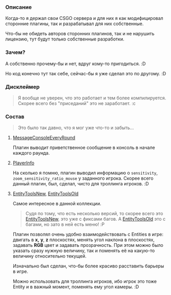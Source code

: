 ### Описание

Когда-то я держал свои CSGO сервера и для них я как модифицировал сторонние плагины, так и разрабатывал для них собственные.

Что-бы не обидеть авторов сторонних плагинов, так и не нарушить лицензию, тут будут только собственные разработки.

### Зачем?

А собственно прочему-бы и нет, вдруг кому-то пригодиться. :D

Но код конечно тут так себе, сейчас-бы я уже сделал это по другому. :D

### Дисклеймер

> Я вообще не уверен, что это работает и тем более компилируется. Скорее всего без "приседаний" это не заработает. :c

### Состав

> Это было так давно, что я мог уже что-то и забыть...

1. [MessageConsoleEveryRound](MessageConsoleEveryRound)

   Плагин выводит приветственное сообщение в консоль в начале каждого раунда.

2. [PlayerInfo](PlayerInfo)

   На сколько я помню, плагин выводил информацию о `sensitivity`, `zoom_sensitivity_ratio_mouse` у заданного игрока.
   Скорее всего данный плагин, был, сделал, чисто для троллинга игроков. :D

3. [EntityToolsNew](EntityToolsNew), [EntityToolsOld](EntityToolsOld)

   Самое интересное в данной коллекции.

   > Судя по тому, что есть несколько версий, то скорее всего это [EntityToolsNew](EntityToolsNew), это уже с фиксами багов.
   А [EntityToolsOld](EntityToolsOld) это с багами, но зато в ней есть меню! :P

   Плагин позволял очень удобно взаимодействовать с Entities в игре: двигать в **x,** **y**, **z**
   плоскостях, менять угол наклона в плоскостях, задавать **RGB** цвет и задавать прозрачность. При этом можно было указать сразу нужную
   величину, так и поменять её на какую-то величину относительно текущей.

   Изначально был сделан, что-бы более красиво расставить барьеры в игре.

   Можно использовать для троллинга игроков, ибо игрок это тоже Entity и в важный момент, поменять ему угол камеры. :D
